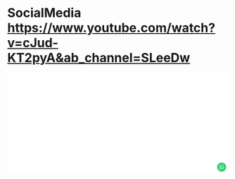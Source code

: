 # SocialMedia https://www.youtube.com/watch?v=cJud-KT2pyA&ab_channel=SLeeDw
<p align="center">
  <img src="preview.png" alt="preview del proyecto"  width="1600">
</p>